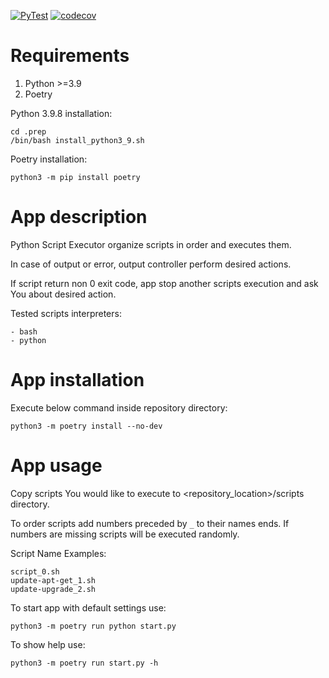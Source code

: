 [![PyTest](https://github.com/KubaTaba1uga/python_script_executor/actions/workflows/pytest.yml/badge.svg?branch=master)](https://github.com/KubaTaba1uga/python_script_executor/actions/workflows/pytest.yml) 
[![codecov](https://codecov.io/gh/KubaTaba1uga/python_script_executor/branch/master/graph/badge.svg?token=BHLC73ZGK0)](https://codecov.io/gh/KubaTaba1uga/python_script_executor)

# Requirements

1. Python >=3.9
2. Poetry

Python 3.9.8 installation:

	cd .prep
	/bin/bash install_python3_9.sh

Poetry installation:

	python3 -m pip install poetry


# App description 

Python Script Executor organize scripts in order and executes them.

In case of output or error, output controller perform desired actions.

If script return non 0 exit code, app stop another scripts execution and
ask You about desired action.

Tested scripts interpreters:

	- bash
	- python

# App installation

Execute below command inside repository directory:

	python3 -m poetry install --no-dev


# App usage 
 
Copy scripts You would like to execute to <repository_location>/scripts directory.

To order scripts add numbers preceded by `_` to their names ends. If numbers are missing
scripts will be executed randomly.

Script Name Examples:

	script_0.sh
	update-apt-get_1.sh
	update-upgrade_2.sh

To start app with default settings use:

	python3 -m poetry run python start.py

To show help use:

	python3 -m poetry run start.py -h
